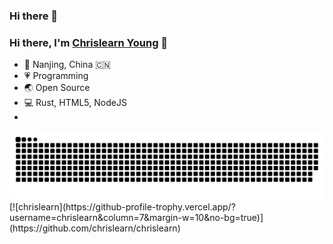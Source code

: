 ### Hi there 👋

<!--
**chrislearn/chrislearn** is a ✨ _special_ ✨ repository because its `README.md` (this file) appears on your GitHub profile.

Here are some ideas to get you started:

- 🔭 I’m currently working on ...
- 🌱 I’m currently learning ...
- 👯 I’m looking to collaborate on ...
- 🤔 I’m looking for help with ...
- 💬 Ask me about ...
- 📫 How to reach me: ...
- 😄 Pronouns: ...
- ⚡ Fun fact: ...
-->

<!--
<img align="right" src="https://github-readme-stats.vercel.app/api?username=chrislearn&show_icons=true" alt="Chrislearn Young' github stats" />
-->

### Hi there, I'm [Chrislearn Young](https://chrislearn.im) 🎉

- 👨 Nanjing, China 🇨🇳
- 💗 Programming
- 🌏 Open Source
- 💻 Rust, HTML5, NodeJS
- 
<picture>
  <source media="(prefers-color-scheme: dark)" srcset="https://raw.githubusercontent.com/chrislearn/chrislearn/output/github-contribution-grid-snake-dark.svg">
  <source media="(prefers-color-scheme: light)" srcset="https://raw.githubusercontent.com/chrislearn/chrislearn/output/github-contribution-grid-snake.svg">
  <img alt="github contribution grid snake animation" src="https://raw.githubusercontent.com/chrislearn/chrislearn/output/github-contribution-grid-snake.svg">
</picture>
[![chrislearn](https://github-profile-trophy.vercel.app/?username=chrislearn&column=7&margin-w=10&no-bg=true)](https://github.com/chrislearn/chrislearn)
